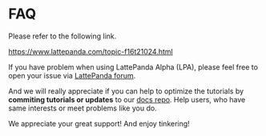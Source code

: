 # FAQ

Please refer to the following link.

https://www.lattepanda.com/topic-f16t21024.html





If you have problem when using LattePanda Alpha (LPA), please feel free to open your issue via [LattePanda forum](https://www.lattepanda.com/forum/).

And we will really appreciate if you can help to optimize the tutorials by **commiting tutorials or updates** to our [docs repo](https://github.com/LattePandaTeam/Docs). Help users, who have same interests or meet problems like you do.

We appreciate your great support! And enjoy tinkering!

